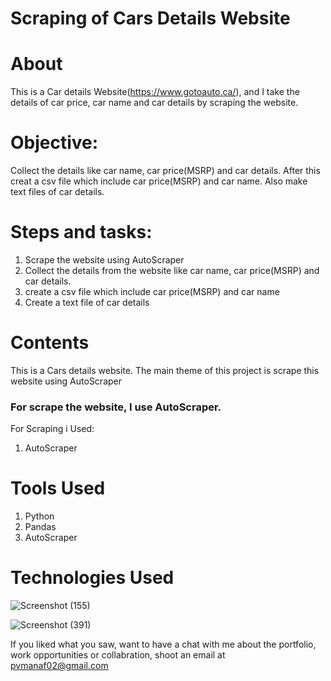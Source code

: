 # Scraping of Cars Details Website
 




# About

This is a Car details Website(https://www.gotoauto.ca/), and I take the details of car price, car name and car details by scraping the website. 

# Objective: 
Collect the details like car name, car price(MSRP) and car details. After this creat a csv file which include car price(MSRP) and car name. Also make text files of car details.
# Steps and tasks:
1. Scrape the website using AutoScraper
2. Collect the details from the website like car name, car price(MSRP) and car details.
3. create a csv file which include car price(MSRP) and car name
4. Create a text file of car details




# Contents
This is a Cars details website. The main theme of this project is scrape this website using AutoScraper

### For scrape the website, I use AutoScraper.

For Scraping i Used:

1. AutoScraper



# Tools Used

1) Python
2) Pandas
3) AutoScraper






# Technologies Used
![Screenshot (155)](https://user-images.githubusercontent.com/84491967/139635128-5ac86cca-3de3-483e-9ba2-d0de52da5e49.png)

![Screenshot (391)](https://user-images.githubusercontent.com/84491967/146012677-6c652709-d2cc-4b43-b349-4312317757f7.png)


If you liked what you saw, want to have a chat with me about the portfolio, work opportunities or collabration, shoot an email at pvmanaf02@gmail.com
